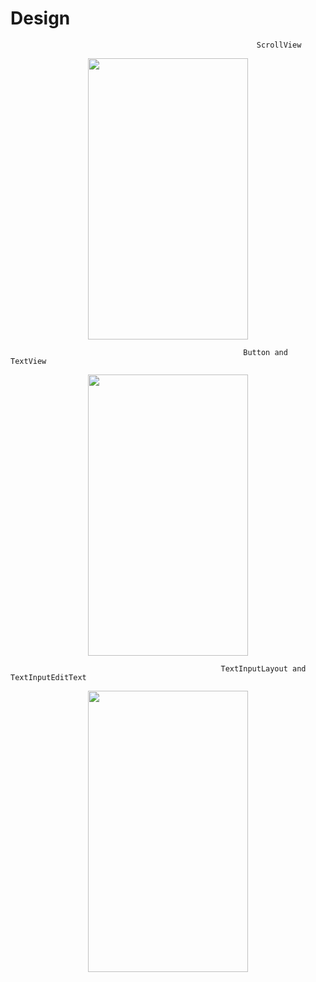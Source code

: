 # Design

                                                           ScrollView

                                                        
<p align="center">
 <img src="https://user-images.githubusercontent.com/97243182/199540079-96fb55fb-37ec-455a-a6c5-f86ce16d7997.jpg" width="256" height="450">
</p>

                                                        Button and TextView

<p align="center">
 <img src="https://user-images.githubusercontent.com/97243182/199538459-16a86d5d-56b1-4a77-9f35-de04c45a9664.jpg" width="256" height="450">
</p>

                                                   TextInputLayout and TextInputEditText

<p align="center">
 <img src="https://user-images.githubusercontent.com/97243182/199541562-3c98e2ff-7213-40a9-8c4a-dfb90881dfbf.jpg" width="256" height="450">
</p>
